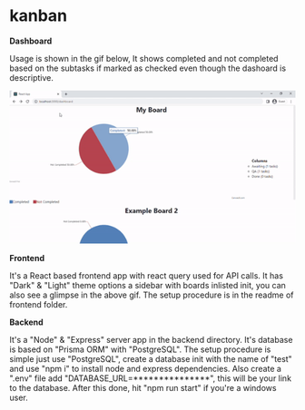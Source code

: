 # kanban

**Dashboard**


Usage is shown in the gif below, It shows completed and not completed based on the subtasks if marked as checked even though the dashoard is descriptive.

![dashboard_screenshot](https://raw.githubusercontent.com/AhmedAli288/kanban/master/kanban.gif)


**Frontend**

It's a React based frontend app with react query used for API calls. It has "Dark" & "Light" theme options a sidebar with boards inlisted init, you can also see a glimpse in the above gif. The setup procedure is in the readme of frontend folder.


**Backend**

It's a "Node" & "Express" server app in the backend directory. It's database is based on "Prisma ORM" with "PostgreSQL". The setup procedure is simple just use "PostgreSQL", create a database init with the name of "test" and use "npm i" to install node and express dependencies. Also create a ".env" file add "DATABASE_URL=***************", this will be your link to the database. After this done, hit "npm run start" if you're a windows user. 
